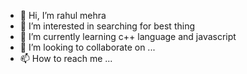 - 👋 Hi, I’m rahul mehra
- 👀 I’m interested in searching for best thing
- 🌱 I’m currently learning c++ language and javascript
- 💞️ I’m looking to collaborate on ...
- 📫 How to reach me ...

<!---
mehra01/mehra01 is a ✨ special ✨ repository because its `README.md` (this file) appears on your GitHub profile.
You can click the Preview link to take a look at your changes.
--->
